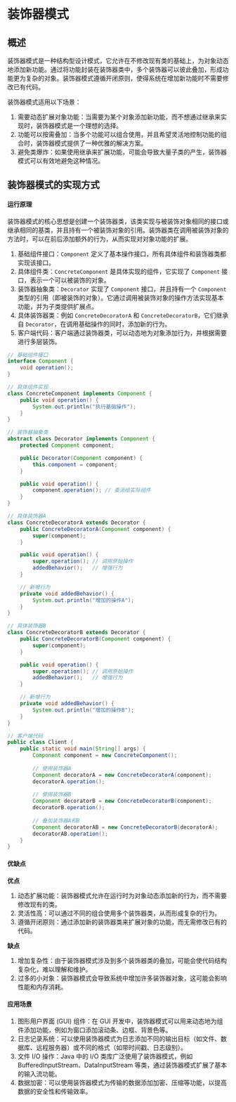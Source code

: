 # 装饰器模式

## 概述

装饰器模式是一种结构型设计模式，它允许在不修改现有类的基础上，为对象动态地添加新功能。通过将功能封装在装饰器类中，多个装饰器可以彼此叠加，形成功能更为复杂的对象。装饰器模式遵循开闭原则，使得系统在增加新功能时不需要修改已有代码。

装饰器模式适用以下场景：

1. 需要动态扩展对象功能：当需要为某个对象添加新功能，而不想通过继承来实现时，装饰器模式是一个理想的选择。
2. 功能可以按需叠加：当多个功能可以组合使用，并且希望灵活地控制功能的组合时，装饰器模式提供了一种优雅的解决方案。
3. 避免类爆炸：如果使用继承来扩展功能，可能会导致大量子类的产生，装饰器模式可以有效地避免这种情况。

## 装饰器模式的实现方式

#### 运行原理

装饰器模式的核心思想是创建一个装饰器类，该类实现与被装饰对象相同的接口或继承相同的基类，并且持有一个被装饰对象的引用。装饰器类在调用被装饰对象的方法时，可以在前后添加额外的行为，从而实现对对象功能的扩展。

1. 基础组件接口：`Component` 定义了基本操作接口，所有具体组件和装饰器类都实现该接口。
2. 具体组件类：`ConcreteComponent` 是具体实现的组件，它实现了 `Component` 接口，表示一个可以被装饰的对象。
3. 装饰器抽象类：`Decorator` 实现了 `Component` 接口，并且持有一个 `Component`
   类型的引用（即被装饰的对象）。它通过调用被装饰对象的操作方法实现基本功能，并为子类提供扩展点。
4. 具体装饰器类：例如 `ConcreteDecoratorA` 和 `ConcreteDecoratorB`，它们继承自 `Decorator`，在调用基础操作的同时，添加新的行为。
5. 客户端代码：客户端通过装饰器类，可以动态地为对象添加行为，并根据需要进行多层装饰。

```java
// 基础组件接口
interface Component {
    void operation();
}

// 具体组件实现
class ConcreteComponent implements Component {
    public void operation() {
        System.out.println("执行基础操作");
    }
}

// 装饰器抽象类
abstract class Decorator implements Component {
    protected Component component;

    public Decorator(Component component) {
        this.component = component;
    }

    public void operation() {
        component.operation(); // 委派给实际组件
    }
}

// 具体装饰器A
class ConcreteDecoratorA extends Decorator {
    public ConcreteDecoratorA(Component component) {
        super(component);
    }

    public void operation() {
        super.operation(); // 调用原始操作
        addedBehavior();   // 增强行为
    }

    // 新增行为
    private void addedBehavior() {
        System.out.println("增加的操作A");
    }
}

// 具体装饰器B
class ConcreteDecoratorB extends Decorator {
    public ConcreteDecoratorB(Component component) {
        super(component);
    }

    public void operation() {
        super.operation(); // 调用原始操作
        addedBehavior();   // 增强行为
    }

    // 新增行为
    private void addedBehavior() {
        System.out.println("增加的操作B");
    }
}

// 客户端代码
public class Client {
    public static void main(String[] args) {
        Component component = new ConcreteComponent();
        
        // 使用装饰器A
        Component decoratorA = new ConcreteDecoratorA(component);
        decoratorA.operation();
        
        // 使用装饰器B
        Component decoratorB = new ConcreteDecoratorB(component);
        decoratorB.operation();
        
        // 叠加装饰器A和B
        Component decoratorAB = new ConcreteDecoratorB(decoratorA);
        decoratorAB.operation();
    }
}
```

#### 优缺点

**优点**

1. 动态扩展功能：装饰器模式允许在运行时为对象动态添加新的行为，而不需要修改现有的类。
2. 灵活性高：可以通过不同的组合使用多个装饰器类，从而形成复杂的行为。
3. 遵循开闭原则：通过添加新的装饰器类来扩展对象的功能，而无需修改已有的代码。

**缺点**

1. 增加复杂性：由于装饰器模式涉及到多个装饰器类的叠加，可能会使代码结构复杂化，难以理解和维护。
2. 过多的小对象：装饰器模式会导致系统中增加许多装饰器对象，这可能会影响性能和内存消耗。

#### 应用场景

1. 图形用户界面 (GUI) 组件：在 GUI 开发中，装饰器模式可以用来动态地为组件添加功能，例如为窗口添加滚动条、边框、背景色等。
2. 日志记录系统：可以使用装饰器模式为日志添加不同的输出目标（如文件、数据库、远程服务器）或不同的格式（如带时间戳、日志级别）。
3. 文件 I/O 操作：Java 中的 I/O 类库广泛使用了装饰器模式，例如 BufferedInputStream、DataInputStream 等类，通过装饰器模式扩展了基本的输入流功能。
4. 数据加密：可以使用装饰器模式为传输的数据添加加密、压缩等功能，以提高数据的安全性和传输效率。